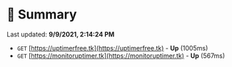 # 📖 Summary
Last updated: **9/9/2021, 2:14:24 PM**

- `GET` [https://uptimerfree.tk](https://uptimerfree.tk) - **Up** (1005ms)
- `GET` [https://monitoruptimer.tk](https://monitoruptimer.tk) - **Up** (567ms)
